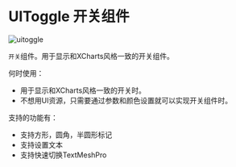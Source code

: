 # UIToggle 开关组件

![uitoggle](../img/uitoggle.png)

`开关`组件。用于显示和XCharts风格一致的开关组件。

何时使用：

* 用于显示和XCharts风格一致的开关时。
* 不想用UI资源，只需要通过参数和颜色设置就可以实现开关组件时。

支持的功能有：

* 支持方形，圆角，半圆形标记
* 支持设置文本
* 支持快速切换TextMeshPro
